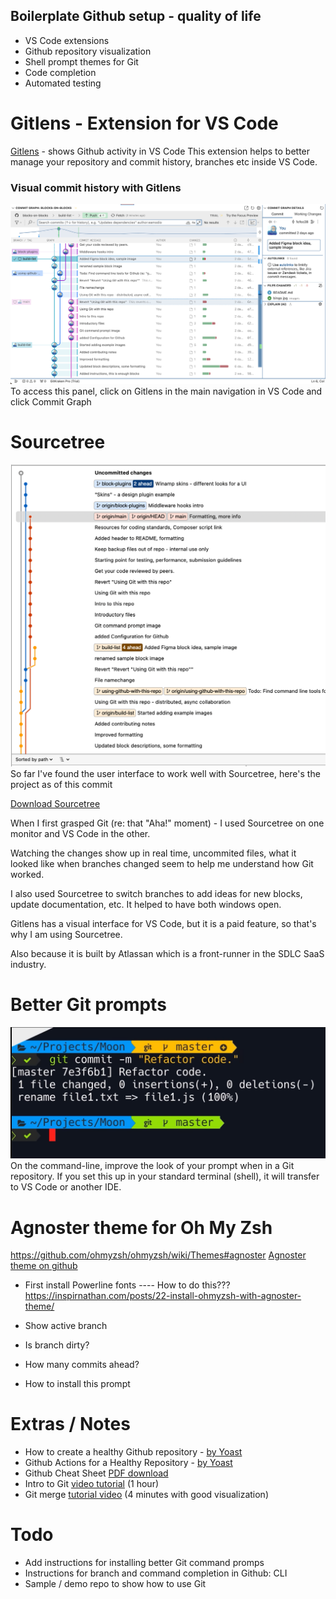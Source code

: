 ## Boilerplate Github setup - quality of life
- VS Code extensions
- Github repository visualization
- Shell prompt themes for Git
- Code completion
- Automated testing

# Gitlens - Extension for VS Code
[Gitlens](https://marketplace.visualstudio.com/items?itemName=eamodio.gitlens) - shows Github activity in VS Code
This extension helps to better manage your repository and commit history, branches etc inside VS Code.

### Visual commit history with Gitlens
![image](./images/gitlens-commit-graph.png)
To access this panel, click on Gitlens in the main navigation in VS Code and click Commit Graph


# Sourcetree
![image](./images/sourcetree-this-repo.png)
So far I've found the user interface to work well with Sourcetree, here's the project as of this commit

[Download Sourcetree](https://www.sourcetreeapp.com/)

When I first grasped Git (re: that "Aha!" moment) - I used Sourcetree on one monitor and VS Code in the other. 

Watching the changes show up in real time, uncommited files, what it looked like when branches changed seem to help me understand how Git worked.

I also used Sourcetree to switch branches to add ideas for new blocks, update documentation, etc. It helped to have both windows open.

Gitlens has a visual interface for VS Code, but it is a paid feature, so that's why I am using Sourcetree.

Also because it is built by Atlassan which is a front-runner in the SDLC SaaS industry.


# Better Git prompts 
![image](./images/git-terminal-profile.png)
On the command-line, improve the look of your prompt when in a Git repository.
If you set this up in your standard terminal (shell), it will transfer to VS Code or another IDE.

# Agnoster theme for Oh My Zsh
https://github.com/ohmyzsh/ohmyzsh/wiki/Themes#agnoster
[Agnoster theme on github](https://github.com/agnoster/agnoster-zsh-theme)
- First install Powerline fonts
---- How to do this???
https://inspirnathan.com/posts/22-install-ohmyzsh-with-agnoster-theme/

- Show active branch
- Is branch dirty?
- How many commits ahead?
- How to install this prompt


# Extras / Notes
- How to create a healthy Github repository - [by Yoast](https://joost.blog/healthy-github-repository/)
- Github Actions for a Healthy Repository - [by Yoast](https://joost.blog/github-actions-wordpress/)
- Github Cheat Sheet [PDF download](./assets/git-cheat-sheat.pdf)
- Intro to Git [video tutorial](https://www.youtube.com/watch?v=8JJ101D3knE) (1 hour)
- Git merge [tutorial video](https://www.youtube.com/watch?v=0chZFIZLR_0) (4 minutes with good visualization)

# Todo
- Add instructions for installing better Git command promps
- Instructions for branch and command completion in Github: CLI
- Sample / demo repo to show how to use Git